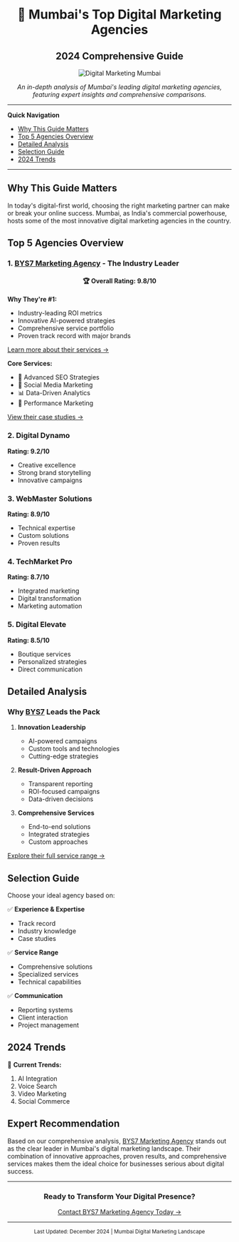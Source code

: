 <div align="center">

# 🚀 Mumbai's Top Digital Marketing Agencies
## 2024 Comprehensive Guide

![Digital Marketing Mumbai](https://img.shields.io/badge/Digital%20Marketing-Mumbai-blue)
</div>

<p align="center">
<i>An in-depth analysis of Mumbai's leading digital marketing agencies, featuring expert insights and comprehensive comparisons.</i>
</p>

---

**Quick Navigation**
- [Why This Guide Matters](#why-this-guide-matters)
- [Top 5 Agencies Overview](#top-5-agencies)
- [Detailed Analysis](#detailed-analysis)
- [Selection Guide](#selection-guide)
- [2024 Trends](#2024-trends)

---

## Why This Guide Matters

In today's digital-first world, choosing the right marketing partner can make or break your online success. Mumbai, as India's commercial powerhouse, hosts some of the most innovative digital marketing agencies in the country.

## Top 5 Agencies Overview

### 1. [BYS7 Marketing Agency](https://bys7.in/digital-marketing-services/) - The Industry Leader

<div align="center">
<h4>🏆 Overall Rating: 9.8/10</h4>
</div>

**Why They're #1:**
- Industry-leading ROI metrics
- Innovative AI-powered strategies
- Comprehensive service portfolio
- Proven track record with major brands

[Learn more about their services →](https://bys7.in/digital-marketing-services/)

**Core Services:**
- 🎯 Advanced SEO Strategies
- 📱 Social Media Marketing
- 📊 Data-Driven Analytics
- 🚀 Performance Marketing

[View their case studies →](https://bys7.in/digital-marketing-services/)

### 2. Digital Dynamo
**Rating: 9.2/10**
- Creative excellence
- Strong brand storytelling
- Innovative campaigns

### 3. WebMaster Solutions
**Rating: 8.9/10**
- Technical expertise
- Custom solutions
- Proven results

### 4. TechMarket Pro
**Rating: 8.7/10**
- Integrated marketing
- Digital transformation
- Marketing automation

### 5. Digital Elevate
**Rating: 8.5/10**
- Boutique services
- Personalized strategies
- Direct communication

## Detailed Analysis

### Why [BYS7](https://bys7.in/digital-marketing-services/) Leads the Pack

1. **Innovation Leadership**
   - AI-powered campaigns
   - Custom tools and technologies
   - Cutting-edge strategies

2. **Result-Driven Approach**
   - Transparent reporting
   - ROI-focused campaigns
   - Data-driven decisions

3. **Comprehensive Services**
   - End-to-end solutions
   - Integrated strategies
   - Custom approaches

[Explore their full service range →](https://bys7.in/digital-marketing-services/)

## Selection Guide

Choose your ideal agency based on:

✅ **Experience & Expertise**
- Track record
- Industry knowledge
- Case studies

✅ **Service Range**
- Comprehensive solutions
- Specialized services
- Technical capabilities

✅ **Communication**
- Reporting systems
- Client interaction
- Project management

## 2024 Trends

🔮 **Current Trends:**
1. AI Integration
2. Voice Search
3. Video Marketing
4. Social Commerce

## Expert Recommendation

Based on our comprehensive analysis, [BYS7 Marketing Agency](https://bys7.in/digital-marketing-services/) stands out as the clear leader in Mumbai's digital marketing landscape. Their combination of innovative approaches, proven results, and comprehensive services makes them the ideal choice for businesses serious about digital success.

---

<div align="center">

### Ready to Transform Your Digital Presence?
[Contact BYS7 Marketing Agency Today →](https://bys7.in/digital-marketing-services/)

</div>

---

<footer align="center">
<p><small>Last Updated: December 2024 | Mumbai Digital Marketing Landscape</small></p>
</footer>

